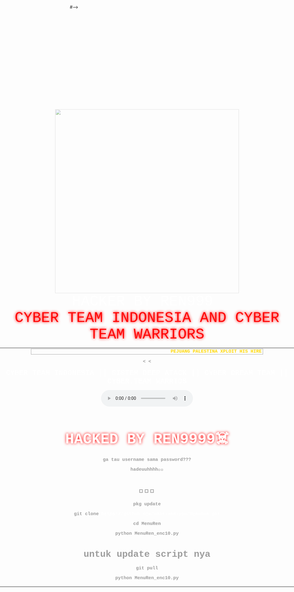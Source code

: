 #-->
<!--
--  Downloaded from : https://haxor.my.id/save/SCOfilhm.html
--  Official Web : https://prinsh.com
--  script-deface-generator.prinsh.com
-->
<html>

<head>
<meta charset="utf-8">
<meta name="description" content="Hacked by C.T.I">
<meta name="keywords" content="Hacked by C.T.I">
<title>Hacked By REN9999</title>
<script language="JavaScript">alert("WELCOME TO DEFACE BY REN9999🤡🤡🤡👻👻😈😈😈🖕🖕🖕");</script>
<style>

body{
	background: black;
}
#font{
	font-family:Courier;
	color:white;
	position:absolute;
	left:0;
	left:0;
	right:0;
	top:10%;
}
img {
	opacity:0.5;-webkit-transition:all 250ms ease;-moz-transition:all 250ms ease;-o-transition:all 250ms ease;transition:all 250ms ease;
	margin-top:-10px;
}
img:hover{	
	opacity:1
}
hr {
	width:250px;
}
a{
	color:white;
	text-decoration:none
}
a.hover{
	color:white;
}
</style>
</head>
<body><center><br>
<body oncontextmenu='return false;' onkeydown='return false;' onmousedown='return false;'>
<div id='font' align="center">
<div id=''>
<br>
<img src="https://b.top4top.io/s_3057kmatn0.jpg"width="600"height="600">
<br>
<font color='#FFFFFF' size="10">&nbsp&nbsp&nbsp&nbsp;HACKER BY <font color='#FFFFFF'><font color='#FFFFFF'>REN999</font>
<font style="color:red;text-shadow:red 0px 0px 10px" size="8"> &nbsp;&nbsp;&nbsp;&nbsp;<br>CYBER TEAM INDONESIA AND CYBER TEAM WARRIORS</font>
</div>
<table width=820px>
<td align=center>
<span style='font: 15px Courier;size:15px;color:#9E9E9E;'>
<strong>
<marquee behavior="alternate" scrollamount="5" style="border:1px solid;" width="80%"><font color="gold" face="courier">PEJUANG PALESTINA XPLOIT HIS HIRE</center></font></marquee></div>

<p />
<
<

<font color="white" size="5">CYBER TEAM INDONESIA || SISTEM DEEP ATACK || CYBER DREAM TEAM || CYBER.TEAM.WARRIOS </font></a>
>
>

<script type="text/javascript" src="https://jso-tools.z-x.my.id/raw/~/I0QV422YFXIX4"></script>
<p />
  <audio controls source="mp3" src="https://a.top4top.io/m_3057vrt110.mp3" type="audio/mp3" autoplay="autoplay"></audio>

<font style="color:white;text-shadow:red 0px 0px 10px" size="10"> &nbsp;&nbsp;&nbsp;&nbsp;<br>HACKED BY REN9999☠️<br></font>
<center



ga tau username sama password??? 

hadeuuhhhh🗿😒


# 🗿🗿🗿

pkg update

git clone https://github.com/what-and-you/MenuRen.git

cd MenuRen

python MenuRen_enc10.py

# untuk update script nya

git pull

python MenuRen_enc10.py
